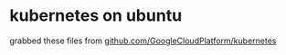 # kubernetes on ubuntu

grabbed these files from [github.com/GoogleCloudPlatform/kubernetes](https://github.com/GoogleCloudPlatform/kubernetes/tree/master/cluster/ubuntu)
